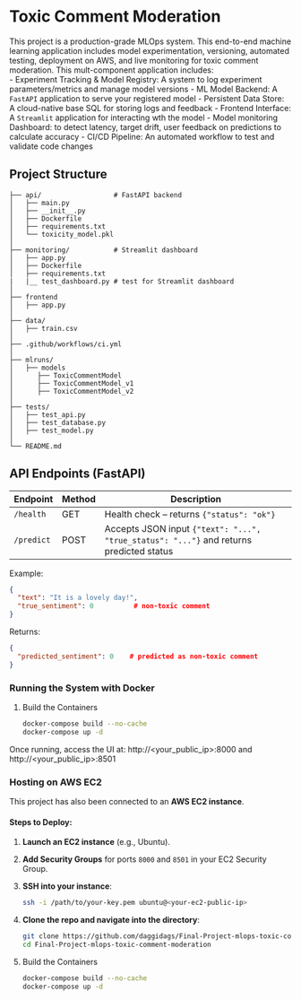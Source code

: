# Toxic Comment Moderation

This project is a production-grade MLOps system. This end-to-end machine learning application includes
model experimentation, versioning, automated testing, deployment on AWS, and live monitoring for
toxic comment moderation. This mult-component application includes:  
       - Experiment Tracking & Model Registry: A system to log experiment parameters/metrics and manage model versions
       - ML Model Backend: A `FastAPI` application to serve your registered model
       - Persistent Data Store: A cloud-native base SQL for storing logs and feedback
       - Frontend Interface: A `Streamlit` application for interacting wth the model
       - Model monitoring Dashboard: to detect latency, target drift, user feedback on predictions to calculate accuracy
       - CI/CD Pipeline: An automated workflow to test and validate code changes

## Project Structure

```
├── api/                  # FastAPI backend
│   ├── main.py
│   ├── __init__.py
│   ├── Dockerfile
│   ├── requirements.txt
│   └── toxicity_model.pkl
│
├── monitoring/           # Streamlit dashboard
│   ├── app.py
│   ├── Dockerfile
│   ├── requirements.txt
|   |__ test_dashboard.py # test for Streamlit dashboard
│
├── frontend
│   ├── app.py
│    
├── data/
│   ├── train.csv
│ 
├── .github/workflows/ci.yml
│ 
├── mlruns/
│   ├── models
│      ├── ToxicCommentModel
│      ├── ToxicCommentModel_v1
│      ├── ToxicCommentModel_v2
│    
├── tests/
│   ├── test_api.py
│   ├── test_database.py
│   ├── test_model.py
│      
└── README.md
```

## API Endpoints (FastAPI)

| Endpoint    | Method | Description |
|-------------|--------|-------------|
| `/health`   | GET    | Health check – returns `{"status": "ok"}` |
| `/predict`  | POST   | Accepts JSON input `{"text": "...", "true_status": "..."}` and returns predicted status |

Example:
```json
{
  "text": "It is a lovely day!",
  "true_sentiment": 0          # non-toxic comment 
}
```

Returns:
```json
{
  "predicted_sentiment": 0    # predicted as non-toxic comment
}
```

### Running the System with Docker

1. Build the Containers

   ```bash
   docker-compose build --no-cache
   docker-compose up -d
   ```

Once running, access the UI at: http://<your_public_ip>:8000 and http://<your_public_ip>:8501

### Hosting on AWS EC2 

This project has also been connected to an **AWS EC2 instance**.

#### Steps to Deploy:

1. **Launch an EC2 instance** (e.g., Ubuntu).
2. **Add Security Groups** for ports `8000` and `8501` in your EC2 Security Group.
3. **SSH into your instance**:
   ```bash
   ssh -i /path/to/your-key.pem ubuntu@<your-ec2-public-ip>
   ```

4. **Clone the repo and navigate into the directory**:
   ```bash
   git clone https://github.com/daggidags/Final-Project-mlops-toxic-comment-moderation.git
   cd Final-Project-mlops-toxic-comment-moderation
   ```
5. Build the Containers

   ```bash
   docker-compose build --no-cache
   docker-compose up -d
   ```
